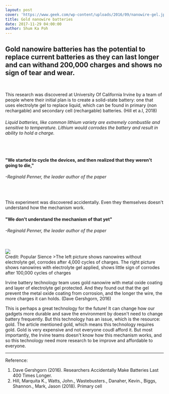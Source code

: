 ```yaml
---
layout: post
cover: 'https://www.geek.com/wp-content/uploads/2016/09/nanowire-gel.jpg'
title: Gold nanowire batteries
date: 2017-11-29 04:00:00
author: Shum Ka Poh
---
```


## Gold nanowire batteries has the potential to replace current batteries as they can last longer and can withand 200,000 charges and shows no sign of tear and wear. ##

<br>

This research was discovered at University Of California Irvine by a team of people where their initial plan is to create a solid-state battery: one that uses electrolyte gel to replace liquid, which can be found in primary (non rechargable) and secondary cell (rechargable) batteries. (Hill et a.l, 2018)

###### Liquid batteries, like common lithium variety are *extremely combustile* and sensitive to temperature. Lithium would corrodes the battery and result in ability to hold a charge. ######

<br>

#### "**We started to** cycle the devices, and then realized that they weren't going to die," ####
###### -Reginald Penner, the leader author of the paper #######

<br>

This experiment was discovered accidentally. Even they themselves doesn't understand how the mechanism work.

#### "**We don't understand** the mechanism of that yet" ####
###### -Reginald Penner, the leader author of the paper #######

<br>

<img src="https://www.popsci.com/sites/popsci.com/files/styles/325_1x_/public/fig7-sem_shell_loss.jpg" style="margin:auto;display:block;">
Credit: Popular Sience
>The left picture shows nanowires without electrolyte gel, corrodes after 4,000 cycles of charges. The right picture shows nanowires with electrolyte gel applied, shows little sign of corrodes after 100,000 cycles of charges

Irvine battery technology team uses gold nanowire with metal oxide coating and layer of electrolyte gel protected. And they found out that the gel prevent the metal oxide coating from corrosion, and the longer the wire, the more charges it can holds. (Dave Gershgorn, 2016)

This is perhaps a great technology for the future! It can change how our gadgets more durable and save the environment by doesn't need to change battery frequently. But this technology has an issue, which is the resource: gold. The article mentioned gold, which means this technology requires gold. Gold is very expensive and not everyone coudl afford it. But most importantly, the Irvine teams doesn't know how this mechanism works, and so this technology need more research to be improve and affordable to everyone.  

---

Reference:  
1. Dave Gershgorn (2016). Researchers Accidentally Make Batteries Last 400 Times Longer.  
2. Hill, Marquita K., Watts, John., Wastebusters., Danaher, Kevin., Biggs, Shannon., Mark, Jason (2018). Primary cell
